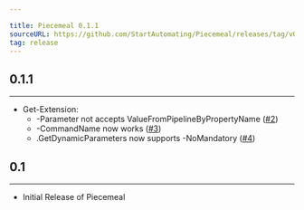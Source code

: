 ```yaml
---

title: Piecemeal 0.1.1
sourceURL: https://github.com/StartAutomating/Piecemeal/releases/tag/v0.1.1
tag: release
---
```

## 0.1.1
---
* Get-Extension:
  * -Parameter not accepts ValueFromPipelineByPropertyName ([#2](https://github.com/StartAutomating/Piecemeal/issues/2))
  * -CommandName now works ([#3](https://github.com/StartAutomating/Piecemeal/issues/3))
  * .GetDynamicParameters now supports -NoMandatory ([#4](https://github.com/StartAutomating/Piecemeal/issues/4))

## 0.1
---
* Initial Release of Piecemeal

